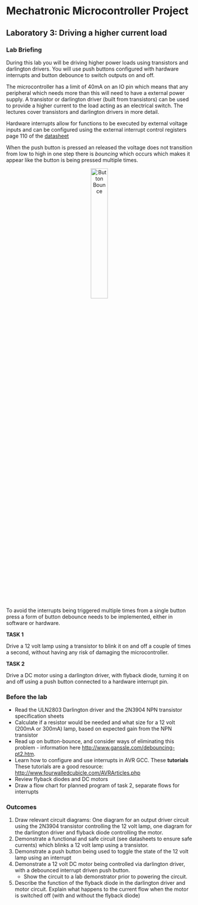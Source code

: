 # Mechatronic Microcontroller Project

## Laboratory 3: Driving a higher current load

### Lab Briefing

During this lab you will be driving higher power loads using transistors and darlington drivers. You will use push buttons configured with hardware interrupts and button debounce to switch outputs on and off.

The microcontroller has a limit of 40mA on an IO pin which means that any peripheral which needs more than this will need to have a external power supply. A transistor or darlington driver (built from transistors) can be used to provide a higher current to the load acting as an electrical switch. The lectures cover transistors and darlington drivers in more detail.

Hardware interrupts allow for functions to be executed by external voltage inputs and can be configured using the external interrupt control registers page 110 of the [datasheet](http://www.atmel.com/Images/Atmel-2549-8-bit-AVR-Microcontroller-ATmega640-1280-1281-2560-2561_datasheet.pdf)

When the push button is pressed an released the voltage does not transition from low to high in one step there is *bouncing* which occurs which makes it appear like the button is being pressed multiple times.

<p align="center"> <img src="https://github.com/MrTristanDavies/mcp-docs/blob/master/labs/button_bounce.png" alt="Button Bounce" width="30%"> </p>

To avoid the interrupts being triggered multiple times from a single button press a form of button debounce needs to be implemented, either in software or hardware.

**TASK 1**

Drive a 12 volt lamp using a transistor to blink it on and off a couple of times a second, without having any risk of damaging the microcontroller.

**TASK 2**

Drive a DC motor using a darlington driver, with flyback diode, turning it on and off using a push button connected to a hardware interrupt pin.

### Before the lab

- Read the ULN2803 Darlington driver and the 2N3904 NPN transistor specification sheets
- Calculate if a resistor would be needed and what size for a 12 volt (200mA or 300mA) lamp, based on expected gain from the NPN transistor
- Read up on button-bounce, and consider ways of eliminating this problem - information here http://www.ganssle.com/debouncing-pt2.htm.
- Learn how to configure and use interrupts in AVR GCC. These **tutorials** These tutorials are a good resource: http://www.fourwalledcubicle.com/AVRArticles.php
- Review flyback diodes and DC motors
- Draw a flow chart for planned program of task 2, separate flows for interrupts

### Outcomes

1. Draw relevant circuit diagrams: One diagram for an output driver circuit using the 2N3904 transistor controlling the 12 volt lamp, one diagram for the darlington driver and flyback diode controlling the motor.
2. Demonstrate a functional and safe circuit (see datasheets to ensure safe currents) which blinks a 12 volt lamp using a transistor.
3. Demonstrate a push button being used to toggle the state of the 12 volt lamp using an interrupt
4. Demonstrate a 12 volt DC motor being controlled via darlington driver, with a debounced interrupt driven push button.
   - Show the circuit to a lab demonstrator prior to powering the circuit.
5. Describe the function of the flyback diode in the darlington driver and motor circuit. Explain what happens to the current flow when the motor is switched off (with and without the flyback diode)
